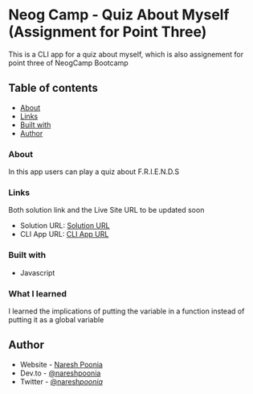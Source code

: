 # Neog Camp - Quiz About Myself (Assignment for Point Three)

This is a CLI app for a quiz about myself, which is also assignement for point three of NeogCamp Bootcamp

## Table of contents

- [About](#about)
- [Links](#links)
- [Built with](#built-with)
- [Author](#author)

### About

In this app users can play a quiz about F.R.I.E.N.D.S

### Links

Both solution link and the Live Site URL to be updated soon

- Solution URL: [Solution URL](https://github.com/nareshpoonia/friends-quiz-cli-app)
- CLI App URL: [CLI App URL](https://replit.com/@nareshpoonia/FriendsQuiz?embed=1&output=1)

### Built with

- Javascript

### What I learned

I learned the implications of putting the variable in a function instead of putting it as a global variable

## Author

- Website - [Naresh Poonia](https://www.nareshpoonia.com)
- Dev.to - [@nareshpoonia](https://dev.to/naresh)
- Twitter - [@naresh*poonia*](https://twitter.com/naresh_poonia_)
